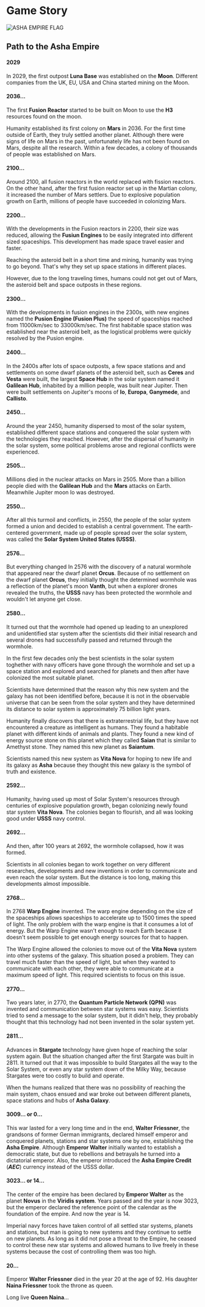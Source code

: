 # Game Story

![ASHA EMPIRE FLAG](https://github.com/Asha-Empire/Game-Story/blob/main/images/asha-empire.jpg)

## Path to the Asha Empire

#### 2029

In 2029, the first outpost **Luna Base** was established on the **Moon**. Different companies from the UK, EU, USA and China started mining on the Moon.

#### 2036...

The first **Fusion Reactor** started to be built on Moon to use the **H3** resources found on the moon.

Humanity established its first colony on **Mars** in 2036. For the first time outside of Earth, they truly settled another planet. Although there were signs of life on Mars in the past, unfortunately life has not been found on Mars, despite all the research. Within a few decades, a colony of thousands of people was established on Mars.

#### 2100...

Around 2100, all fusion reactors in the world replaced with fission reactors. On the other hand, after the first fusion reactor set up in the Martian colony, it increased the number of Mars settlers. Due to explosive population growth on Earth, millions of people have succeeded in colonizing Mars. 


#### 2200...

With the developments in the Fusion reactors in 2200, their size was reduced, allowing the **Fusiun Engines** to be easily integrated into different sized spaceships. This development has made space travel easier and faster.

Reaching the asteroid belt in a short time and mining, humanity was trying to go beyond. That's why they set up space stations in different places.

However, due to the long traveling times, humans could not get out of Mars, the asteroid belt and space outposts in these regions.

#### 2300...

With the developments in fusion engines in the 2300s, with new engines named the **Pusion Engine (Fusion Plus)** the speed of spaceships reached from 11000km/sec to 33000km/sec. The first habitable space station was established near the asteroid belt, as the logistical problems were quickly resolved by the Pusion engine.

#### 2400...

In the 2400s after lots of space outposts, a few space stations and and settlements on some dwarf planets of the asteroid belt, such as **Ceres** and **Vesta** were built, the largest **Space Hub** in the solar system named it **Galilean Hub**, inhabited by a million people, was built near Jupiter. Then were built settlements on Jupiter's moons of **Io**, **Europa**, **Ganymede**, and **Callisto**.

#### 2450...

Around the year 2450, humanity dispersed to most of the solar system, established different space stations and conquered the solar system with the technologies they reached. However, after the dispersal of humanity in the solar system, some political problems arose and regional conflicts were experienced.

#### 2505...

Millions died in the nuclear attacks on Mars in 2505. More than a billion people died with the **Galilean Hub** and the **Mars** attacks on Earth. Meanwhile Jupiter moon Io was destroyed.

#### 2550...

After all this turmoil and conflicts, in 2550, the people of the solar system formed a union and decided to establish a central government. The earth-centered government, made up of people spread over the solar system, was called the **Solar System United States (USSS)**.

#### 2576...

But everything changed In 2576 with the discovery of a natural wormhole that appeared near the dwarf planet **Orcus**. Because of no settlement on the dwarf planet **Orcus**, they initially thought the determined wormhole was a reflection of the planet's moon **Vanth**, but when a explorer drones revealed the truths, the **USSS** navy has been protected the wormhole and wouldn't let anyone get close.

#### 2580...

It turned out that the wormhole had opened up leading to an unexplored and unidentified star system after the scientists did their initial research and several drones had successfully passed and returned through the wormhole.

In the first few decades only the best scientists in the solar system toghether with navy officers have gone through the wormhole and set up a space station and explored and searched for planets and then after have colonized the most suitable planet.

Scientists have determined that the reason why this new system and the galaxy has not been identified before, because it is not in the observable universe that can be seen from the solar system and they have determined its distance to solar system is approximately 75 billion light years. 

Humanity finally discovers that there is extraterrestrial life, but they have not encountered a creature as intelligent as humans. They found a habitable planet with different kinds of animals and plants. They found a new kind of energy source stone on this planet which they called **Saian** that is similar to Amethyst stone. They named this new planet as **Saiantum**.

Scientists named this new system as **Vita Nova** for hoping to new life and its galaxy as **Asha** because they thought this new galaxy is the symbol of truth and existence.

#### 2592...

Humanity, having used up most of Solar System's resources through centuries of explosive population growth, began colonizing newly found star system **Vita Nova**. The colonies began to flourish, and all was looking good under **USSS** navy control.

#### 2692...

And then, after 100 years at 2692, the wormhole collapsed, how it was formed.

Scientists in all colonies began to work together on very different researches, developments and new inventions in order to communicate and even reach the solar system. But the distance is too long, making this developments almost impossible.

#### 2768...

In 2768 **Warp Engine** invented. The warp engine depending on the size of the spaceships allows spaceships to accelerate up to 1500 times the speed of light. The only problem with the warp engine is that it consumes a lot of energy. But the Warp Engine wasn't enough to reach Earth because it doesn't seem possible to get enough energy sources for that to happen.

The Warp Engine allowed the colonies to move out of the **Vita Nova** system into other systems of the galaxy. This situation posed a problem. They can travel much faster than the speed of light, but when they wanted to communicate with each other, they were able to communicate at a maximum speed of light. This required scientists to focus on this issue.

#### 2770...

Two years later, in 2770, the **Quantum Particle Network (QPN)** was invented and communication between star systems was easy. Scientists tried to send a message to the solar system, but it didn't help, they probably thought that this technology had not been invented in the solar system yet.

#### 2811...

Advances in **Stargate** technology have given hope of reaching the solar system again. But the situation changed after the first Stargate was built in 2811. It turned out that it was impossible to build Stargates all the way to the Solar System, or even any star system down of the Milky Way, because Stargates were too costly to build and operate.

When the humans realized that there was no possibility of reaching the main system, chaos ensued and war broke out between different planets, space stations and hubs of **Asha Galaxy**. 

#### 3009... or 0...

This war lasted for a very long time and in the end, **Walter Friessner**, the grandsons of former German immigrants, declared himself emperor and conquered planets, stations and star systems one by one, establishing the **Asha Empire**. Although **Emperor Walter** initially wanted to establish a democratic state, but due to rebellions and betrayals he turned into a dictatorial emperor. Also, the emperor introduced the **Asha Empire Credit** (**___AEC___**) currency instead of the USSS dollar.

#### 3023... or 14...

The center of the empire has been declared by **Emperor Walter** as the planet **Novus** in the **Viridis system**. Years passed and the year is now 3023, but the emperor declared the reference point of the calendar as the foundation of the empire. And now the year is 14.

Imperial navy forces have taken control of all settled star systems, planets and stations, but man is going to new systems and they continue to settle on new planets. As long as it did not pose a threat to the Empire, he ceased to control these new star systems and allowed humans to live freely in these systems because the cost of controlling them was too high.

#### 20...

Emperor **Walter Friessner** died in the year 20 at the age of 92. His daughter **Naina Friessner** took the throne as queen.

Long live **Queen Naina**...
